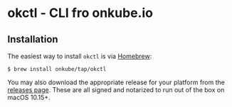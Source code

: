# okctl - CLI fro onkube.io

## Installation

The easiest way to install `okctl` is via [Homebrew](https://brew.sh):

    $ brew install onkube/tap/okctl

You may also download the appropriate release for your platform
from the [releases page](https://github.com/onkube/homebrew-tap/releases).
These are all signed and notarized to run out of the box on macOS 10.15+.
